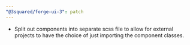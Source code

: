 ```yaml
---
"@3squared/forge-ui-3": patch
---
```


- Split out components into separate scss file to allow for external projects to have the choice of just importing the component classes.
